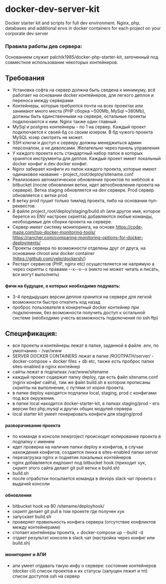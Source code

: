 # docker-dev-server-kit
Docker starter kit and scripts for full dev environment. Nginx, php, databases and additional envs in docker containers for each project on your corporate dev server 

### Правила работы дев сервера:
Основанием служит palchik1985/docker-php-starter-kit, заточенный под совместное использование некоторых контейнеров.

## Требования
- Установка софта на сервер должна быть сведена к минимуму, всё работает на основании docker контейнеров, для легкого деплоя и переноса между серверами
- Контейнеры, которые требуются почти на всех проектах или занимают много места (PHP сборка ~500Mb, MySql ~380Mb), должны быть единственными на сервере, остальные проекты подключаются к ним. Nginx также один главный.
- MySql и postgres контейнеры - по 1 на сервер. Каждый проект подключается к своей бд со своим юзером. В бд чужого проекта MySQL юзер смотреть не может.
- SSH ключи и доступ к серверу должны менеджиться админ персоналом, а не девопсами. Желательно через панель управления
- У каждого проекта есть стандартный набор папок в которых хранятся инструменты для деплоя. Каждый проект имеет локальный docker конфиг и dev docker конфиг.
- Nginx забирает конфиги из папок каждого проекта, которые имеют одинаковое название - project_root/deploy/sitename.conf
- Реализовано автоматическое обновление проектов по webhook в bitbucket (после обновления ветки, идет автообновление проекта на сервере). Ветка staging обновляется на dev сервере. Prod сервер обновляется с ветки prod
- В ветку prod пушит только тимлид проекта, либо на основании пул-реквестов
- В файле project_root/deploy/staging/build.sh (или другое имя, которое берется из ENV настроек скрипта) добавляются любые команды, необходимые для сборки проекта на сервере.
- Сервер имеет систему мониторинга, на основе 
https://code-maze.com/top-docker-monitoring-tools/
https://rancher.com/comparing-monitoring-options-for-docker-deployments/
- Проекты сервера по возможности отделены друг от друга, на основании chroot или docker container (https://github.com/yelp/dockersh/)
- Рестарт сервисов (PHP, nginx etc) осуществляется не напрямую а через скрипты с правами --x--x--x (никто не может читать и писать, все могут выполнять)

#### фичи на будущее, о которых необходимо подумать:
- 3-4 предыдущих версии деплоя хранится на сервере для легкой возможности быстро откатить код назад
- проброс пользователя в конкретный docker контейнер при подключении, без возможности получить доступ к остальной системе (необходимо учесть возможность подключения по ssh ftp)


## Спецификация:
- все проекты и контейнеры лежат в папке, заданной в файле .env, по умолчанию - /var/www
- SERVER DOCKER CONTAINERS лежат в папке /ROOTPATH/server/ - docker-compose + docker files + db etc, также есть проброс папки sites-enabled в nginx контейнер
- сайты лежат в подпапках /var/www/sitename
- каждый проект содержит папку deploy, где есть файл sitename.conf (nginx конфиг сайта), там же файл build.sh в котором прописаны скрипты на выполнение, с путями от корня проекта.
- в папке deploy находятся подпапки local, staging, prod с конфигами под все окружения.
- в папке local находится docker-starter-kit, в папках staging/prod - его версии без php,mysql и других общих модулей сервера
- local starter kit умеет генерировать конфиги для staging/prod

#### разворачивание проекта
- по команде в консоли newproject <name> <gitrepo> происходит копирование проекта в подпапку с именем <name>
- идет проверка на наличие папки deploy и конфигов, в случае нахождения конфигов, создается линка в sites-enabled папки server
- перезагрузка nginx и поднятие локальных контейнеров
- nginx добавляется ендпоинт под bitbucket hook (приходит хук, скрипт этого сайта делает git pull ветки и build.sh)
- build.sh
- после отработки посылается команда в devops slack чат проекта с выдачей консоли

#### обновления
- bitbucket hook на 80 /sitename/deployhook/
- скрипт делает git pull в том проекте где получен хук
- запускает build.sh
- проверяет правильность конфига сервера (отсутствие конфликтов между контейнерами)
- стопает контейнеры проекта, + docker-compose up --build -d
- отдает результат консоли в slack чат (настройка через конфиг или build.sh)

#### мониторинг и АПИ
- апи умеет отдавать такую инфу о сервере:
  состояние контейнеров (docker cli)
  список проектов и их статусы (запущен лежит и тп)
  список доступов ssh на сервер
  

